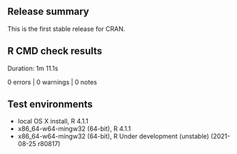 ## Release summary

This is the first stable release for CRAN.

## R CMD check results

Duration: 1m 11.1s0 errors | 0 warnings | 0 notes

## Test environments

* local OS X install, R 4.1.1
* x86_64-w64-mingw32 (64-bit), R 4.1.1
* x86_64-w64-mingw32 (64-bit), R Under development (unstable) (2021-08-25 r80817)